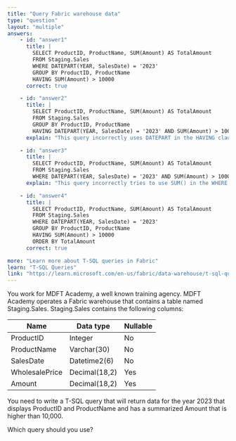 ```yaml
---
title: "Query Fabric warehouse data"
type: "question"
layout: "multiple"
answers:
    - id: "answer1"
      title: |
        SELECT ProductID, ProductName, SUM(Amount) AS TotalAmount
        FROM Staging.Sales 
        WHERE DATEPART(YEAR, SalesDate) = '2023'
        GROUP BY ProductID, ProductName
        HAVING SUM(Amount) > 10000
      correct: true

    - id: "answer2"
      title: |
        SELECT ProductID, ProductName, SUM(Amount) AS TotalAmount
        FROM Staging.Sales
        GROUP BY ProductID, ProductName 
        HAVING DATEPART(YEAR, SalesDate) = '2023' AND SUM(Amount) > 10000
      explain: "This query incorrectly uses DATEPART in the HAVING clause instead of the WHERE clause. HAVING should only be used for aggregate conditions."

    - id: "answer3"
      title: |
        SELECT ProductID, ProductName, SUM(Amount) AS TotalAmount
        FROM Staging.Sales
        WHERE DATEPART(YEAR, SalesDate) = '2023' AND SUM(Amount) > 10000
      explain: "This query incorrectly tries to use SUM() in the WHERE clause. Aggregate functions can only be used in HAVING clause when filtering."

    - id: "answer4"
      title: |
        SELECT ProductID, ProductName, SUM(Amount) AS TotalAmount
        FROM Staging.Sales
        WHERE DATEPART(YEAR, SalesDate) = '2023'
        GROUP BY ProductID, ProductName
        HAVING SUM(Amount) > 10000
        ORDER BY TotalAmount
      correct: true

more: "Learn more about T-SQL queries in Fabric"
learn: "T-SQL Queries"
link: "https://learn.microsoft.com/en-us/fabric/data-warehouse/t-sql-queries"
---
```

You work for MDFT Academy, a well known training agency. MDFT Academy operates a Fabric warehouse that contains a table named Staging.Sales. Staging.Sales contains the following columns:

| Name           | Data type     | Nullable |
|----------------|---------------|----------|
| ProductID      | Integer       | No       |
| ProductName    | Varchar(30)   | No       |
| SalesDate      | Datetime2(6)  | No       |
| WholesalePrice | Decimal(18,2) | Yes      |
| Amount         | Decimal(18,2) | Yes      |

You need to write a T-SQL query that will return data for the year 2023 that displays ProductID and ProductName and has a summarized Amount that is higher than 10,000.

Which query should you use?
